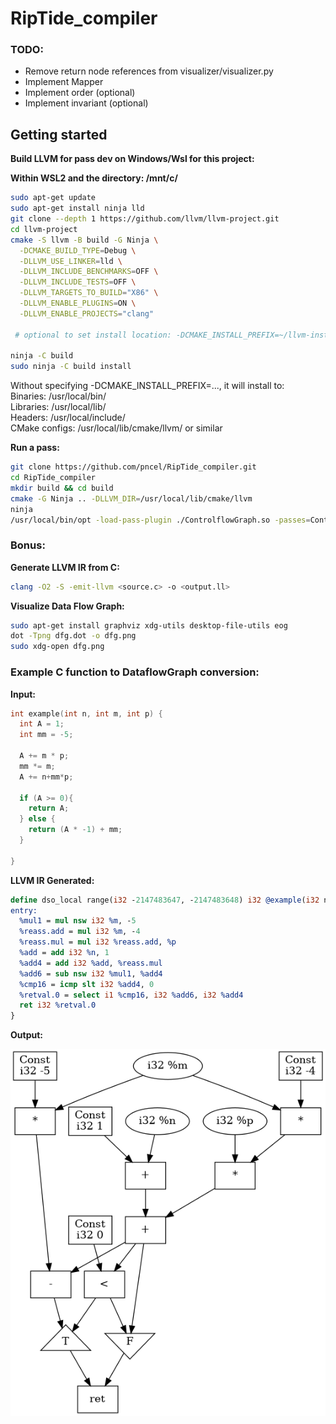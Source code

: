 # RipTide_compiler

### TODO:

* Remove return node references from visualizer/visualizer.py
* Implement Mapper
* Implement order (optional)
* Implement invariant (optional)

## Getting started

**Build LLVM for pass dev on Windows/Wsl for this project:**  

__Within WSL2 and the directory: /mnt/c/__

```bash
sudo apt-get update
sudo apt-get install ninja lld
git clone --depth 1 https://github.com/llvm/llvm-project.git
cd llvm-project
cmake -S llvm -B build -G Ninja \
  -DCMAKE_BUILD_TYPE=Debug \
  -DLLVM_USE_LINKER=lld \
  -DLLVM_INCLUDE_BENCHMARKS=OFF \
  -DLLVM_INCLUDE_TESTS=OFF \
  -DLLVM_TARGETS_TO_BUILD="X86" \
  -DLLVM_ENABLE_PLUGINS=ON \
  -DLLVM_ENABLE_PROJECTS="clang"

 # optional to set install location: -DCMAKE_INSTALL_PREFIX=~/llvm-install

ninja -C build
sudo ninja -C build install
```
Without specifying -DCMAKE_INSTALL_PREFIX=..., it will install to:  
Binaries: /usr/local/bin/  
Libraries: /usr/local/lib/  
Headers: /usr/local/include/  
CMake configs: /usr/local/lib/cmake/llvm/ or similar 

**Run a pass:**

```bash
git clone https://github.com/pncel/RipTide_compiler.git
cd RipTide_compiler
mkdir build && cd build
cmake -G Ninja .. -DLLVM_DIR=/usr/local/lib/cmake/llvm
ninja
/usr/local/bin/opt -load-pass-plugin ./ControlflowGraph.so -passes=ControlflowGraph -disable-output ../test/test_cfg.ll
```

### Bonus:

**Generate LLVM IR from C:**

```bash
clang -O2 -S -emit-llvm <source.c> -o <output.ll>
```

**Visualize Data Flow Graph:**

```bash
sudo apt-get install graphviz xdg-utils desktop-file-utils eog
dot -Tpng dfg.dot -o dfg.png
sudo xdg-open dfg.png
```

### Example C function to DataflowGraph conversion:

**Input:**

```C
int example(int n, int m, int p) {
  int A = 1;
  int mm = -5;

  A += m * p;
  mm *= m;
  A += n+mm*p;

  if (A >= 0){
    return A;
  } else {
    return (A * -1) + mm;
  }
  
}
```

**LLVM IR Generated:**

```llvm
define dso_local range(i32 -2147483647, -2147483648) i32 @example(i32 noundef %n, i32 noundef %m, i32 noundef %p) local_unnamed_addr #0 {
entry:
  %mul1 = mul nsw i32 %m, -5
  %reass.add = mul i32 %m, -4
  %reass.mul = mul i32 %reass.add, %p
  %add = add i32 %n, 1
  %add4 = add i32 %add, %reass.mul
  %add6 = sub nsw i32 %mul1, %add4
  %cmp16 = icmp slt i32 %add4, 0
  %retval.0 = select i1 %cmp16, i32 %add6, i32 %add4
  ret i32 %retval.0
}
```

**Output:**

![Data flow graph](/dfg.png)
